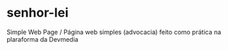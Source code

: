 # senhor-lei
Simple Web Page / Página web simples (advocacia) feito como prática na plaraforma da Devmedia
